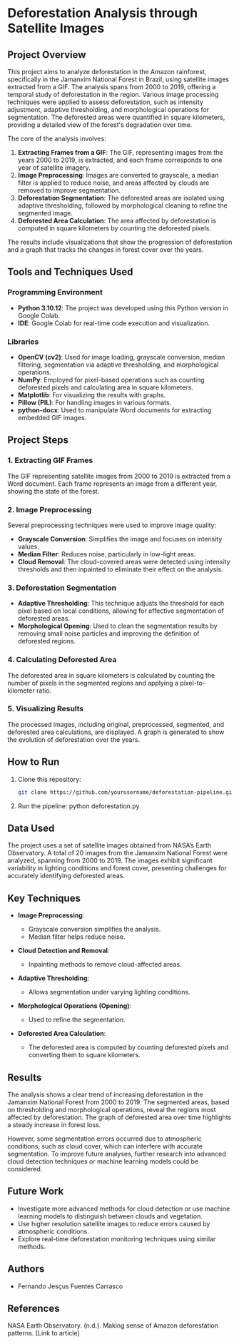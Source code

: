 # Deforestation Analysis through Satellite Images

## Project Overview

This project aims to analyze deforestation in the Amazon rainforest, specifically in the Jamanxim National Forest in Brazil, using satellite images extracted from a GIF. The analysis spans from 2000 to 2019, offering a temporal study of deforestation in the region. Various image processing techniques were applied to assess deforestation, such as intensity adjustment, adaptive thresholding, and morphological operations for segmentation. The deforested areas were quantified in square kilometers, providing a detailed view of the forest's degradation over time.

The core of the analysis involves:
1. **Extracting Frames from a GIF**: The GIF, representing images from the years 2000 to 2019, is extracted, and each frame corresponds to one year of satellite imagery.
2. **Image Preprocessing**: Images are converted to grayscale, a median filter is applied to reduce noise, and areas affected by clouds are removed to improve segmentation.
3. **Deforestation Segmentation**: The deforested areas are isolated using adaptive thresholding, followed by morphological cleaning to refine the segmented image.
4. **Deforested Area Calculation**: The area affected by deforestation is computed in square kilometers by counting the deforested pixels.

The results include visualizations that show the progression of deforestation and a graph that tracks the changes in forest cover over the years.

## Tools and Techniques Used

### Programming Environment
- **Python 3.10.12**: The project was developed using this Python version in Google Colab.
- **IDE**: Google Colab for real-time code execution and visualization.

### Libraries
- **OpenCV (cv2)**: Used for image loading, grayscale conversion, median filtering, segmentation via adaptive thresholding, and morphological operations.
- **NumPy**: Employed for pixel-based operations such as counting deforested pixels and calculating area in square kilometers.
- **Matplotlib**: For visualizing the results with graphs.
- **Pillow (PIL)**: For handling images in various formats.
- **python-docx**: Used to manipulate Word documents for extracting embedded GIF images.

## Project Steps

### 1. Extracting GIF Frames
The GIF representing satellite images from 2000 to 2019 is extracted from a Word document. Each frame represents an image from a different year, showing the state of the forest.

### 2. Image Preprocessing
Several preprocessing techniques were used to improve image quality:
- **Grayscale Conversion**: Simplifies the image and focuses on intensity values.
- **Median Filter**: Reduces noise, particularly in low-light areas.
- **Cloud Removal**: The cloud-covered areas were detected using intensity thresholds and then inpainted to eliminate their effect on the analysis.

### 3. Deforestation Segmentation
- **Adaptive Thresholding**: This technique adjusts the threshold for each pixel based on local conditions, allowing for effective segmentation of deforested areas.
- **Morphological Opening**: Used to clean the segmentation results by removing small noise particles and improving the definition of deforested regions.

### 4. Calculating Deforested Area
The deforested area in square kilometers is calculated by counting the number of pixels in the segmented regions and applying a pixel-to-kilometer ratio.

### 5. Visualizing Results
The processed images, including original, preprocessed, segmented, and deforested area calculations, are displayed. A graph is generated to show the evolution of deforestation over the years.

## How to Run

1. Clone this repository:
   ```bash
   git clone https://github.com/yourusername/deforestation-pipeline.git

2. Run the pipeline:
   python deforestation.py

## Data Used
The project uses a set of satellite images obtained from NASA’s Earth Observatory. A total of 20 images from the Jamanxim National Forest were analyzed, spanning from 2000 to 2019. The images exhibit significant variability in lighting conditions and forest cover, presenting challenges for accurately identifying deforested areas.

## Key Techniques

- **Image Preprocessing**:
  - Grayscale conversion simplifies the analysis.
  - Median filter helps reduce noise.
  
- **Cloud Detection and Removal**: 
  - Inpainting methods to remove cloud-affected areas.

- **Adaptive Thresholding**: 
  - Allows segmentation under varying lighting conditions.

- **Morphological Operations (Opening)**: 
  - Used to refine the segmentation.

- **Deforested Area Calculation**: 
  - The deforested area is computed by counting deforested pixels and converting them to square kilometers.

## Results
The analysis shows a clear trend of increasing deforestation in the Jamanxim National Forest from 2000 to 2019. The segmented areas, based on thresholding and morphological operations, reveal the regions most affected by deforestation. The graph of deforested area over time highlights a steady increase in forest loss.

However, some segmentation errors occurred due to atmospheric conditions, such as cloud cover, which can interfere with accurate segmentation. To improve future analyses, further research into advanced cloud detection techniques or machine learning models could be considered.

## Future Work
- Investigate more advanced methods for cloud detection or use machine learning models to distinguish between clouds and vegetation.
- Use higher resolution satellite images to reduce errors caused by atmospheric conditions.
- Explore real-time deforestation monitoring techniques using similar methods.

## Authors
- Fernando Jesçus Fuentes Carrasco

## References
NASA Earth Observatory. (n.d.). Making sense of Amazon deforestation patterns. [Link to article]
